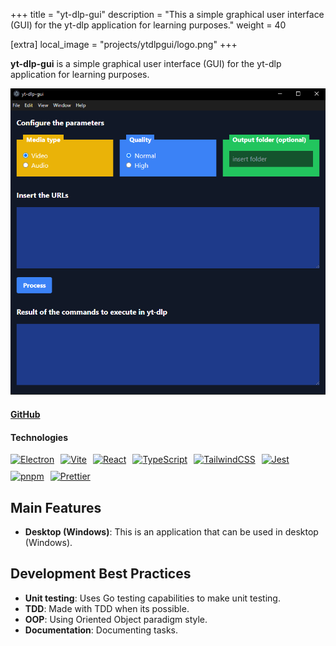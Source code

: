 +++
title = "yt-dlp-gui"
description = "This a simple graphical user interface (GUI) for the yt-dlp application for learning purposes."
weight = 40

[extra]
local_image = "projects/ytdlpgui/logo.png"
+++

**yt-dlp-gui** is a simple graphical user interface (GUI) for the yt-dlp application for learning purposes.

![yt-dlp-gui screenshot 1](./screenshot1.png)

#### [GitHub](https://github.com/darellanodev/yt-dlp-gui)

#### Technologies

<div style="display: flex; flex-wrap: wrap; gap: 10px;">
    <a href="https://www.electronjs.org">
        <img src="https://img.shields.io/badge/Electron-191970?style=flat&logo=Electron&logoColor=white" alt="Electron">
    </a>
    <a href="https://vitejs.dev">
        <img src="https://img.shields.io/badge/vite-%23646CFF.svg?style=flat&logo=vite&logoColor=white" alt="Vite">
    </a>
    <a href="https://reactjs.org">
        <img src="https://img.shields.io/badge/react-%2320232a.svg?style=flat&logo=react&logoColor=%2361DAFB" alt="React">
    </a>
    <a href="https://www.typescriptlang.org">
        <img src="https://img.shields.io/badge/typescript-%23007ACC.svg?style=flat&logo=typescript&logoColor=white" alt="TypeScript">
    </a>
    <a href="https://tailwindcss.com">
        <img src="https://img.shields.io/badge/tailwindcss-%2338B2AC.svg?style=flat&logo=tailwind-css&logoColor=white" alt="TailwindCSS">
    </a>
    <a href="https://jestjs.io">
        <img src="https://img.shields.io/badge/Jest-C21325?style=flat&logo=jest&logoColor=white" alt="Jest">
    </a>
    <a href="https://pnpm.io">
        <img src="https://img.shields.io/badge/pnpm-%234a4a4a.svg?style=flat&logo=pnpm&logoColor=f69220" alt="pnpm">
    </a>
    <a href="https://prettier.io">
        <img src="https://img.shields.io/badge/Prettier-F7B93E?style=flat&logo=prettier&logoColor=black" alt="Prettier">
    </a>
</div>

## Main Features

- **Desktop (Windows)**: This is an application that can be used in desktop (Windows).

## Development Best Practices

- **Unit testing**: Uses Go testing capabilities to make unit testing.
- **TDD**: Made with TDD when its possible.
- **OOP**: Using Oriented Object paradigm style.
- **Documentation**: Documenting tasks.
